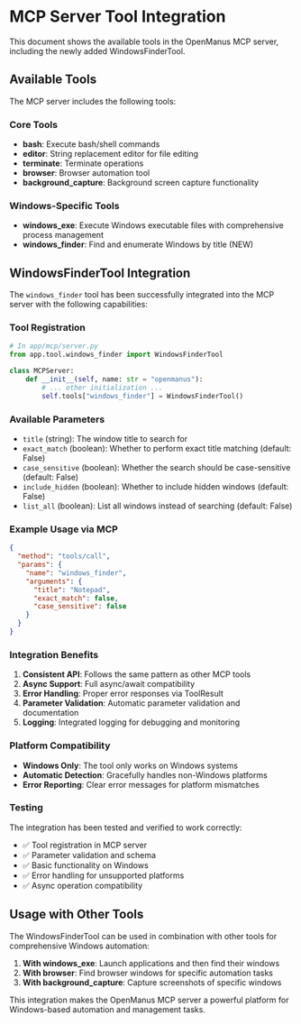 # MCP Server Tool Integration

This document shows the available tools in the OpenManus MCP server, including the newly added WindowsFinderTool.

## Available Tools

The MCP server includes the following tools:

### Core Tools
- **bash**: Execute bash/shell commands
- **editor**: String replacement editor for file editing
- **terminate**: Terminate operations
- **browser**: Browser automation tool
- **background_capture**: Background screen capture functionality

### Windows-Specific Tools
- **windows_exe**: Execute Windows executable files with comprehensive process management
- **windows_finder**: Find and enumerate Windows by title (NEW)

## WindowsFinderTool Integration

The `windows_finder` tool has been successfully integrated into the MCP server with the following capabilities:

### Tool Registration
```python
# In app/mcp/server.py
from app.tool.windows_finder import WindowsFinderTool

class MCPServer:
    def __init__(self, name: str = "openmanus"):
        # ... other initialization ...
        self.tools["windows_finder"] = WindowsFinderTool()
```

### Available Parameters
- `title` (string): The window title to search for
- `exact_match` (boolean): Whether to perform exact title matching (default: False)
- `case_sensitive` (boolean): Whether the search should be case-sensitive (default: False)
- `include_hidden` (boolean): Whether to include hidden windows (default: False)
- `list_all` (boolean): List all windows instead of searching (default: False)

### Example Usage via MCP

```json
{
  "method": "tools/call",
  "params": {
    "name": "windows_finder",
    "arguments": {
      "title": "Notepad",
      "exact_match": false,
      "case_sensitive": false
    }
  }
}
```

### Integration Benefits

1. **Consistent API**: Follows the same pattern as other MCP tools
2. **Async Support**: Full async/await compatibility
3. **Error Handling**: Proper error responses via ToolResult
4. **Parameter Validation**: Automatic parameter validation and documentation
5. **Logging**: Integrated logging for debugging and monitoring

### Platform Compatibility

- **Windows Only**: The tool only works on Windows systems
- **Automatic Detection**: Gracefully handles non-Windows platforms
- **Error Reporting**: Clear error messages for platform mismatches

### Testing

The integration has been tested and verified to work correctly:
- ✅ Tool registration in MCP server
- ✅ Parameter validation and schema
- ✅ Basic functionality on Windows
- ✅ Error handling for unsupported platforms
- ✅ Async operation compatibility

## Usage with Other Tools

The WindowsFinderTool can be used in combination with other tools for comprehensive Windows automation:

1. **With windows_exe**: Launch applications and then find their windows
2. **With browser**: Find browser windows for specific automation tasks
3. **With background_capture**: Capture screenshots of specific windows

This integration makes the OpenManus MCP server a powerful platform for Windows-based automation and management tasks.
